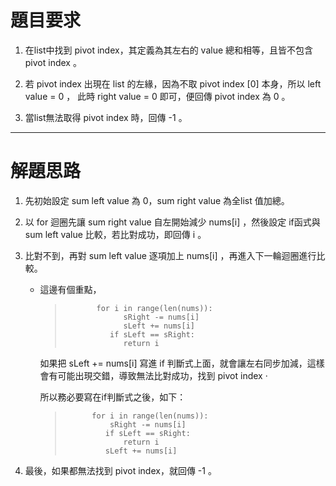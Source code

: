 # 題目要求

1. 在list中找到 pivot index，其定義為其左右的 value 總和相等，且皆不包含 pivot index 。

2. 若 pivot index 出現在 list 的左緣，因為不取 pivot index [0] 本身，所以 left value = 0 ， 此時 right value = 0 即可，便回傳 pivot index 為 0 。

3. 當list無法取得 pivot index 時，回傳 -1 。

------





# 解題思路

1. 先初始設定 sum left value 為 0，sum right value 為全list 值加總。

2. 以 for 迴圈先讓 sum right value 自左開始減少 nums[i] ，然後設定 if函式與 sum left value 比較，若比對成功，即回傳 i 。

3. 比對不到，再對 sum left value 逐項加上 nums[i] ，再進入下一輪迴圈進行比較。

    * 這邊有個重點，

        >            for i in range(len(nums)):       
        >                  sRight -= nums[i]        
        >                  sLeft += nums[i]        
        >               if sLeft == sRight:     
        >                  return i
      
        
        如果把 sLeft += nums[i] 寫進 if 判斷式上面，就會讓左右同步加減，這樣會有可能出現交錯，導致無法比對成功，找到 pivot index ‧

        所以務必要寫在if判斷式之後，如下：

        >           for i in range(len(nums)):
        >               sRight -= nums[i]
        >              if sLeft == sRight:
        >                  return i   
        >              sLeft += nums[i]

4. 最後，如果都無法找到 pivot index，就回傳 -1 。
